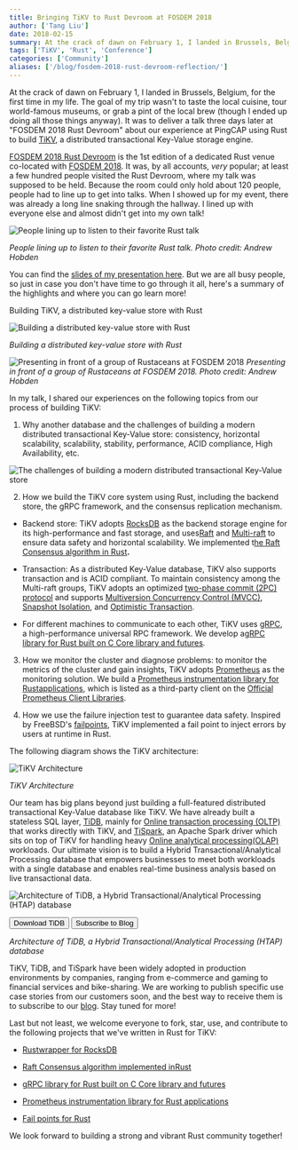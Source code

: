 ```yaml
---
title: Bringing TiKV to Rust Devroom at FOSDEM 2018
author: ['Tang Liu']
date: 2018-02-15
summary: At the crack of dawn on February 1, I landed in Brussels, Belgium, for the first time in my life. The goal of my trip wasn't to taste the local cuisine, tour world-famous museums, or grab a pint of the local brew. It was to deliver a talk three days later at FOSDEM 2018 Rust Devroom about our experience at PingCAP using Rust to build TiKV, a distributed transactional Key-Value storage engine.
tags: ['TiKV', 'Rust', 'Conference']
categories: ['Community']
aliases: ['/blog/fosdem-2018-rust-devroom-reflection/']
---
```


At the crack of dawn on February 1, I landed in Brussels, Belgium, for the first time in my life. The goal of my trip wasn't to taste the local cuisine, tour world-famous museums, or grab a pint of the local brew (though I ended up doing all those things anyway). It was to deliver a talk three days later at "FOSDEM 2018 Rust Devroom" about our experience at PingCAP using Rust to build [TiKV](https://github.com/pingcap/tikv), a distributed transactional Key-Value storage engine.

[FOSDEM 2018 Rust Devroom](https://fosdem.org/2018/schedule/track/rust/) is the 1st edition of a dedicated Rust venue co-located with [FOSDEM 2018](https://fosdem.org/2018/). It was, by all accounts, *very* popular; at least a few hundred people visited the Rust Devroom, where my talk was supposed to be held. Because the room could only hold about 120 people, people had to line up to get into talks. When I showed up for my event, there was already a long line snaking through the hallway. I lined up with everyone else and almost didn't get into my own talk!

 ![People lining up to listen to their favorite Rust talk](media/People_Lining_up_to_get_to_the_talk.png)

*People lining up to listen to their favorite Rust talk. Photo credit: Andrew Hobden*

You can find the [slides of my presentation here](https://fosdem.org/2018/schedule/event/rust_distributed_kv_store/attachments/slides/2034/export/events/attachments/rust_distributed_kv_store/slides/2034/Siddon_Tang_Use_Rust_to_Build_a_Distributed_Transactional_Key_Value_Database.pdf). But we are all busy people, so just in case you don't have time to go through it all, here's a summary of the highlights and where you can go learn more!

Building TiKV, a distributed key-value store with Rust

![Building a distributed key-value store with Rust](media/Building_a_distributed_key-value_store_with_Rust.png)

*Building a distributed key-value store with Rust*

![Presenting in front of a group of Rustaceans at FOSDEM 2018](media/Presenting_in_front_of_a_group_of_Rustaceans_at_FOSDEM_2018.png)
*Presenting in front of a group of Rustaceans at FOSDEM 2018. Photo credit: Andrew Hobden*

In my talk, I shared our experiences on the following topics from our process of building TiKV:

1. Why another database and the challenges of building a modern distributed transactional Key-Value store: consistency, horizontal scalability, scalability, stability, performance, ACID compliance, High Availability, etc.

![The challenges of building a modern distributed transactional Key-Value store](media/The_challenges_of_building_a_modern_distributed_transactional_Key-Value_store.png)

2. How we build the TiKV core system using Rust, including the backend store, the gRPC framework, and the consensus replication mechanism.

* Backend store: TiKV adopts [RocksDB](http://rocksdb.org/) as the backend storage engine for its high-performance and fast storage, and uses[Raft](https://raft.github.io/) and [Multi-raft](https://pingcap.com/blog/2017-08-15-multi-raft/) to ensure data safety and horizontal scalability. We implemented t[he Raft Consensus algorithm in Rust](https://github.com/pingcap/raft-rs)**.**

* Transaction: As a distributed Key-Value database, TiKV also supports transaction and is ACID compliant. To maintain consistency among the Multi-raft groups, TiKV adopts an optimized [two-phase commit (2PC) protocol](https://en.wikipedia.org/wiki/Two-phase_commit_protocol) and supports [Multiversion Concurrency Control (MVCC)](https://pingcap.com/blog/2016-11-17-mvcc-in-tikv/), [Snapshot Isolation](https://en.wikipedia.org/wiki/Snapshot_isolation), and [Optimistic Transaction](https://en.wikipedia.org/wiki/Optimistic_concurrency_control).

* For different machines to communicate to each other, TiKV uses [gRPC](https://grpc.io/), a high-performance universal RPC framework. We develop a[gRPC library for Rust built on C Core library and futures](https://github.com/pingcap/grpc-rs).

3. How we monitor the cluster and diagnose problems: to monitor the metrics of the cluster and gain insights, TiKV adopts [Prometheus](https://prometheus.io/) as the monitoring solution. We build a [Prometheus instrumentation library for Rust](https://github.com/pingcap/rust-prometheus)[applications](https://github.com/pingcap/rust-prometheus), which is listed as a third-party client on the [Official Prometheus Client Libraries](https://prometheus.io/docs/instrumenting/clientlibs/).

4. How we use the failure injection test to guarantee data safety. Inspired by FreeBSD's [failpoints](https://freebsd.org/cgi/man.cgi?query=fail), TiKV implemented a fail point to inject errors by users at runtime in Rust.

The following diagram shows the TiKV architecture:

![TiKV Architecture](media/TiKV_Architecture.png)

*TiKV Architecture*

Our team has big plans beyond just building a full-featured distributed transactional Key-Value database like TiKV. We have already built a stateless SQL layer, [TiDB](https://github.com/pingcap/tidb), mainly for [Online transaction processing (OLTP)](https://en.wikipedia.org/wiki/Online_transaction_processing) that works directly with TiKV, and [TiSpark](https://github.com/pingcap/tispark), an Apache Spark driver which sits on top of TiKV for handling heavy [Online analytical processing](https://en.wikipedia.org/wiki/Online_analytical_processing)[(OLAP)](https://en.wikipedia.org/wiki/Online_analytical_processing) workloads. Our ultimate vision is to build a Hybrid Transactional/Analytical Processing database that empowers businesses to meet both workloads with a single database and enables real-time business analysis based on live transactional data.

![Architecture of TiDB, a Hybrid Transactional/Analytical Processing (HTAP) database](media/Hybrid_Transactional_Analytical_Processing_database.png)

<div class="trackable-btns">
    <a href="/download" onclick="trackViews('Bringing TiKV to Rust Devroom at FOSDEM 2018', 'download-tidb-btn-middle')"><button>Download TiDB</button></a>
    <a href="https://share.hsforms.com/1e2W03wLJQQKPd1d9rCbj_Q2npzm" onclick="trackViews('Bringing TiKV to Rust Devroom at FOSDEM 2018', 'subscribe-blog-btn-middle')"><button>Subscribe to Blog</button></a>
</div>

*Architecture of TiDB, a Hybrid Transactional/Analytical Processing (HTAP) database*

TiKV, TiDB, and TiSpark have been widely adopted in production environments by companies, ranging from e-commerce and gaming to financial services and bike-sharing. We are working to publish specific use case stories from our customers soon, and the best way to receive them is to subscribe to our [blog](https://pingcap.com/blog/). Stay tuned for more!

Last but not least, we welcome everyone to fork, star, use, and contribute to the following projects that we've written in Rust for TiKV:

* [Rustwrapper for RocksDB](https://github.com/pingcap/rust-rocksdb)

* [Raft Consensus algorithm implemented in](https://github.com/pingcap/raft-rs)[Rust](https://github.com/pingcap/raft-rs)

* [gRPC library for Rust built on C Core library and futures](https://github.com/pingcap/grpc-rs)

* [Prometheus instrumentation library for Rust applications](https://github.com/pingcap/rust-prometheus)

* [Fail points for Rust](https://github.com/pingcap/fail-rs)

We look forward to building a strong and vibrant Rust community together!
